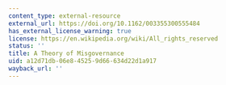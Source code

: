 ```yaml
---
content_type: external-resource
external_url: https://doi.org/10.1162/003355300555484
has_external_license_warning: true
license: https://en.wikipedia.org/wiki/All_rights_reserved
status: ''
title: A Theory of Misgovernance
uid: a12d71db-06e8-4525-9d66-634d22d1a917
wayback_url: ''
---
```

